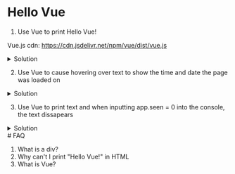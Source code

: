 # Hello Vue

1. Use Vue to print Hello Vue!

Vue.js cdn: https://cdn.jsdelivr.net/npm/vue/dist/vue.js

<details><summary>Solution</summary>
<p>

```html
<head>
    <script src="https://cdn.jsdelivr.net/npm/vue/dist/vue.js"></script>
</head>
<body>
    <div id="app">
        {{ message }}
    </div>
</body>
```

```javascript
var app = new Vue({ 
    el: '#app',
    data: {
        message: 'Hello Vue!'
    }
});
```

</p>
</details>

2. Use Vue to cause hovering over text to show the time and date the page was loaded on

<details><summary>Solution</summary>
<p>

```html
<head>
  <script src="https://cdn.jsdelivr.net/npm/vue/dist/vue.js"></script>
</head>
<body>
  <div id="app">
    <span v-bind:title="message">
      Hover your mouse over me for a few seconds
      to see my dynamically bound title!
    </span>
  </div>
</body>
```

```javascript
var app = new Vue({
  el: '#app',
  data: {
    message: 'You loaded this page on ' + new Date().toLocaleString()
  }
})
```

</p>
</details>

3. Use Vue to print text and when inputting app.seen = 0 into the console, the text dissapears

<details><summary>Solution</summary>
<p>

```html
<head>
  <script src=" https://cdn.jsdelivr.net/npm/vue/dist/vue.js"></script>
</head>
<body>
  <div id="app">
    <span v-if="seen">Now you see me</span>
  </div>
</body
```

```javascript
var app = new Vue ({
  el: '#app',
  data: {
    seen: true
  }
})
```

</p>
</details>
# FAQ

1. What is a div?
2. Why can't I print "Hello Vue!" in HTML
3. What is Vue?
